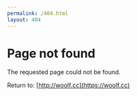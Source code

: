 ```yaml
---
permalink: /404.html
layout: 404
---
```

# Page not found

The requested page could not be found.

Return to: [http://woolf.cc](https://woolf.cc) 
